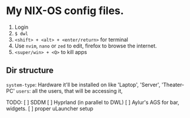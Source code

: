 # My NIX-OS config files.

1. Login
2. `$ dwl`
3. `<shift> + <alt‎> + <enter/return>` for terminal
4. Use `nvim`, `nano` or `zed` to edit, firefox to browse the internet.
5. `<super/win> + <Q>` to kill apps

## Dir structure

`system-type`: Hardware it'll be installed on like 'Laptop', 'Server', 'Theater-PC'
`users`: all the users, that will be accessing it,

TODO:
[ ] SDDM
[ ] Hyprland (in parallel to DWL)
[ ] Aylur's AGS for bar, widgets.
[ ] proper uLauncher setup
